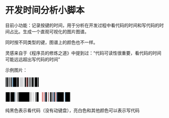 # 开发时间分析小脚本

目前小功能：记录按键的时间，用于分析在开发过程中看代码的时间和写代码的时间占比。生成一个直观可视化的图片图谱。

同时按不同类型的键，图谱上的颜色也不一样。

灵感来自于《程序员的修炼之道》中提到过：“代码可读性很重要，看代码的时间可能远远超出写代码的时间”

示例图片：

![show2](./example/show2.png)

![show1](./example/show1.png)

纯黑色表示看代码（没有动键盘），亮白色和其他颜色可以表示写代码